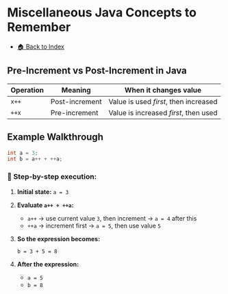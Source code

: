 # Miscellaneous Java Concepts to Remember

- [🏠 Back to Index](https://aasifali37.github.io)

## Pre-Increment vs Post-Increment in Java

| Operation | Meaning | When it changes value |
|-----------|---------|----------------------|
| `x++` | Post-increment | Value is used *first*, then increased |
| `++x` | Pre-increment | Value is increased *first*, then used |

## Example Walkthrough

```java
int a = 3;
int b = a++ + ++a;
```

### 🧠 Step-by-step execution:

1. **Initial state:** `a = 3`

2. **Evaluate `a++ + ++a`:**
   - `a++` → use current value `3`, then increment → `a = 4` after this
   - `++a` → increment first → `a = 5`, then use value `5`

3. **So the expression becomes:**
   ```
   b = 3 + 5 = 8
   ```

4. **After the expression:**
   - `a = 5`
   - `b = 8`
